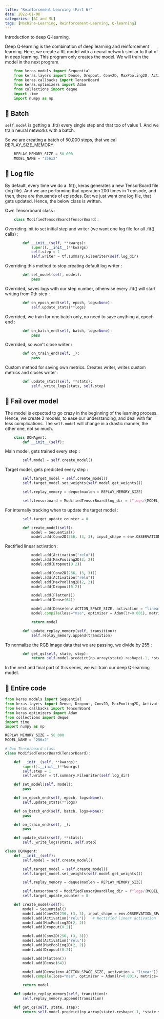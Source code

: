 ```yaml
---
title: "Reinforcement Learning (Part 6)"
date: 2022-01-08
categories: [AI and ML]
tags: [Machine-Learning, Reinforcement-Learning, Q-learning]
---
```


Introduction to deep Q-learning.

Deep Q-learning is the combination of deep learning and reinforcement learning. Here, we create
a RL model with a neural network similar to that of in deep learning.
This program only creates the model. We will train the model in the next program.

```python
    from keras.models import Sequential
    from keras.layers import Dense, Dropout, Conv2D, MaxPooling2D, Activation, Flatten
    from keras.callbacks import TensorBoard
    from keras.optimizers import Adam
    from collections import deque
    import time
    import numpy as np
```

## 💢 Batch

`self.model` is getting a .fit() every single step and that too of value 1. And we train neural networks with a batch.

So we are creating a batch of 50,000 steps, that we call REPLAY_SIZE_MEMORY.

```python
    REPLAY_MEMORY_SIZE = 50_000
    MODEL_NAME = "256x2"
```

## 💢 Log file

By default, every time we do a .fit(), keras generates a new TensorBoard file (log file). And we are performing that operation 200 times in 1 episode, and then, there are thousands of episodes. But we just want one log file, that gets updated. Hence, the below class is written.

Own Tensorboard class :

```python
    class ModifiedTensorBoard(TensorBoard):
```

Overriding init to set initial step and writer (we want one log file for all .fit() calls) :

```python
        def __init__(self, **kwargs):
            super().__init__(**kwargs)
            self.step = 1
            self.writer = tf.summary.FileWriter(self.log_dir)
```

Overriding this method to stop creating default log writer :

```python
        def set_model(self, model):
            pass
```

Overrided, saves logs with our step number, otherwise every .fit() will start writing from 0th step :

```python
        def on_epoch_end(self, epoch, logs=None):
            self.update_stats(**logs)
```

Overrided, we train for one batch only, no need to save anything at epoch end :

```python
        def on_batch_end(self, batch, logs=None):
            pass
```

Overrided, so won't close writer :

```python
        def on_train_end(self, _):
            pass
```

Custom method for saving own metrics. Creates writer, writes custom metrics and closes writer :

```python
        def update_stats(self, **stats):
            self._write_logs(stats, self.step)
```

## 💢 Fail over model

The model is expected to go crazy in the beginning of the learning process. Hence, we create 2 models, to ease our understanding, and deal with far less complications. The `self.model` will change in a drastic manner, the other one, not so much.

```python
    class DQNAgent:
        def __init__(self):
```

Main model, gets trained every step :

```python
        self.model = self.create_model()
```

Target model, gets predicted every step :

```python
        self.target_model = self.create_model()
        self.target_model.set_weights(self.model.get_weights())

        self.replay_memory = deque(maxlen = REPLAY_MEMORY_SIZE)

        self.tensorboard = ModifiedTensorBoard(log_dir = f"logs/{MODEL_NAME}-{int(time.time())}")
```

For internally tracking when to update the target model :

```python
        self.target_update_counter = 0

        def create_model(self):
            model = Sequential()
            model.add(Conv2D(256, (3, 3), input_shape = env.OBSERVATION_SPACE_VALUES))
```

Rectified linear activation :

```python
            model.add(Activation("relu"))
            model.add(MaxPooling2D(2, 2))
            model.add(Dropout(0.2))

            model.add(Conv2D(256, (3, 3)))
            model.add(Activation("relu"))
            model.add(MaxPooling2D(2, 2))
            model.add(Dropout(0.2))

            model.add(Flatten())
            model.add(Dense(64))

            model.add(Dense(env.ACTION_SPACE_SIZE, activation = "linear"))
            model.compile(loss="mse", optimizer = Adam(lr=0.001), metrics=['accuracy'])

            return model

        def update_replay_memory(self, transition):
            self.replay_memory.append(transition)
```

To normalize the RGB image data that we are passing, we divide by 255 :

```python
        def get_qs(self, state, step):
            return self.model.predeict(np.array(state).reshape(-1, *state.shape) / 255)[0]
```

In the next and final part of this series, we will train our deep Q-learning model.

## 💢 Entire code

```python
from keras.models import Sequential
from keras.layers import Dense, Dropout, Conv2D, MaxPooling2D, Activation, Flatten
from keras.callbacks import TensorBoard
from keras.optimizers import Adam
from collections import deque
import time
import numpy as np

REPLAY_MEMORY_SIZE = 50_000
MODEL_NAME = "256x2"

# Own Tensorboard class
class ModifiedTensorBoard(TensorBoard):

    def __init__(self, **kwargs):
        super().__init__(**kwargs)
        self.step = 1
        self.writer = tf.summary.FileWriter(self.log_dir)

    def set_model(self, model):
        pass

    def on_epoch_end(self, epoch, logs=None):
        self.update_stats(**logs)

    def on_batch_end(self, batch, logs=None):
        pass

    def on_train_end(self, _):
        pass

    def update_stats(self, **stats):
        self._write_logs(stats, self.step)

class DQNAgent:
    def __init__(self):
        self.model = self.create_model()

        self.target_model = self.create_model()
        self.target_model.set_weights(self.model.get_weights())

        self.replay_memory = deque(maxlen = REPLAY_MEMORY_SIZE)

        self.tensorboard = ModifiedTensorBoard(log_dir = f"logs/{MODEL_NAME}-{int(time.time())}")
        self.target_update_counter = 0

    def create_model(self):
        model = Sequential()
        model.add(Conv2D(256, (3, 3), input_shape = env.OBSERVATION_SPACE_VALUES))
        model.add(Activation("relu"))   # Rectified linear activation
        model.add(MaxPooling2D(2, 2))
        model.add(Dropout(0.2))

        model.add(Conv2D(256, (3, 3)))
        model.add(Activation("relu"))
        model.add(MaxPooling2D(2, 2))
        model.add(Dropout(0.2))

        model.add(Flatten())
        model.add(Dense(64))

        model.add(Dense(env.ACTION_SPACE_SIZE, activation = "linear"))
        model.compile(loss="mse", optimizer = Adam(lr=0.001), metrics=['accuracy'])

        return model

    def update_replay_memory(self, transition):
        self.replay_memory.append(transition)

    def get_qs(self, state, step):
        return self.model.predeict(np.array(state).reshape(-1, *state.shape) / 255)[0]
```
